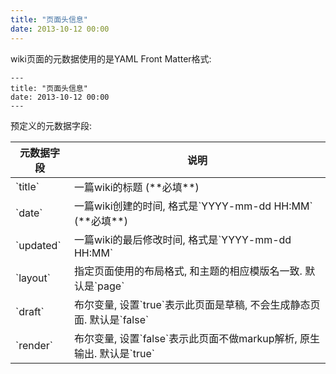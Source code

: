 ```yaml
---
title: "页面头信息"
date: 2013-10-12 00:00
---
```


wiki页面的元数据使用的是YAML Front Matter格式:

	---
	title: "页面头信息"
	date: 2013-10-12 00:00
	---

预定义的元数据字段:

<table class="table table-bordered table-hover" markdown="1">
  <thead>
    <tr>
      <th>元数据字段</th>
      <th>说明</th>
    </tr>
  </thead>
  <tbody>
    <tr>
      <td>`title`</td>
      <td>一篇wiki的标题 (**必填**)</td>
    </tr>
    <tr>
      <td>`date`</td>
      <td>一篇wiki创建的时间, 格式是`YYYY-mm-dd HH:MM` (**必填**)</td>
    </tr>
    <tr>
      <td>`updated`</td>
      <td>一篇wiki的最后修改时间, 格式是`YYYY-mm-dd HH:MM`</td>
    </tr>
    <tr>
      <td>`layout`</td>
      <td>指定页面使用的布局格式, 和主题的相应模版名一致. 默认是`page`</td>
    </tr>
    <tr>
      <td>`draft`</td>
      <td>布尔变量, 设置`true`表示此页面是草稿, 不会生成静态页面. 默认是`false`</td>
    </tr>
    <tr>
      <td>`render`</td>
      <td>布尔变量, 设置`false`表示此页面不做markup解析, 原生输出. 默认是`true`</td>
    </tr>
  </tbody>
</table>
